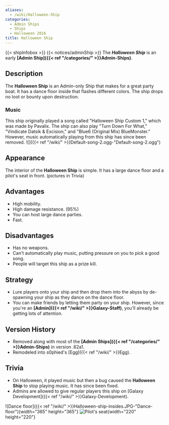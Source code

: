 ```yaml
---
aliases:
  - /wiki/Halloween-Ship
categories:
  - Admin Ships
  - Ships
  - Halloween 2016
title: Halloween Ship
---
```


{{< shipInfobox >}} {{< notices/adminShip >}} The **_Halloween Ship_** is an early **[Admin Ship]({{< ref "/categories/" >}}Admin-Ships)**.

## Description

The **Halloween Ship** is an Admin-only Ship that makes for a great party boat. It has a dance floor inside that flashes different colors. The ship drops no loot or bounty upon destruction.

### Music

This ship originally played a song called "Halloween Ship Custom 1," which was made by Pavalix. The ship can also play "Turn Down For What," "Vindicate Datsik & Excision," and "Blue6 (Original Mix) BlueMonster." However, music automatically playing from this ship has since been removed. ![]({{< ref "/wiki/" >}}Default-song-2.ogg‎-"Default-song-2.ogg‎")

## Appearance

The interior of the **Halloween Ship** is simple. It has a large dance floor and a pilot's seat in front. (pictures in Trivia)

## Advantages

- High mobility.
- High damage resistance. (95%)
- You can host large dance parties.
- Fast.

## Disadvantages

- Has no weapons.
- Can't automatically play music, putting pressure on you to pick a good song.
- People will target this ship as a prize kill.

## Strategy

- Lure players onto your ship and then drop them into the abyss by de-spawning your ship as they dance on the dance floor.
- You can make friends by letting them party on your ship. However, since you're an **[Admin]({{< ref "/wiki/" >}}Galaxy-Staff)**, you'll already be getting lots of attention.

## Version History

- Removed along with most of the **[Admin Ships]({{< ref "/categories/" >}}Admin-Ships)** in version .62a1.
- Remodeled into s0phied's [Egg]({{< ref "/wiki/" >}}Egg).

## Trivia

- On Halloween, it played music but then a bug caused the **Halloween Ship** to stop playing music. It has since been fixed.
- Admins are allowed to give regular players this ship on [Galaxy Development]({{< ref "/wiki/" >}}Galaxy-Development).

![Dance floor]({{< ref "/wiki/" >}}Halloween-ship-insides.JPG-"Dance-floor"){width="365" height="365"} ![Pilot's
seat](Halloween_ship_insides2.JPG "Pilot's seat"){width="220" height="220"}
